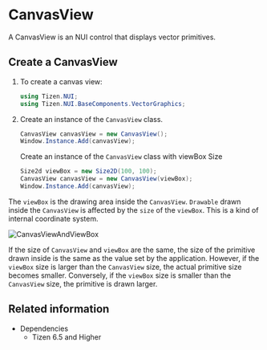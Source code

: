 # CanvasView

A CanvasView is an NUI control that displays vector primitives.

## Create a CanvasView

1. To create a canvas view:

    ```cs
    using Tizen.NUI;
    using Tizen.NUI.BaseComponents.VectorGraphics;
    ```

2.  Create an instance of the `CanvasView` class.

    ```cs
    CanvasView canvasView = new CanvasView();
    Window.Instance.Add(canvasView);
    ```

    Create an instance of the `CanvasView` class with viewBox Size

    ```cs
    Size2d viewBox = new Size2D(100, 100);
    CanvasView canvasView = new CanvasView(viewBox);
    Window.Instance.Add(canvasView);
    ```

The `viewBox` is the drawing area inside the `CanvasView`. `Drawable` drawn inside the `CanvasView` is affected by the `size` of the `viewBox`. This is a kind of internal coordinate system.

![CanvasViewAndViewBox](./media/vectorgraphics_canvasview.png)

If the size of `CanvasView` and `viewBox` are the same, the size of the primitive drawn inside is the same as the value set by the application.
However, if the `viewBox` size is larger than the `CanvasView` size, the actual primitive size becomes smaller. Conversely, if the `viewBox` size is smaller than the `CanvasView` size, the primitive is drawn larger.

## Related information
- Dependencies
  -   Tizen 6.5 and Higher


